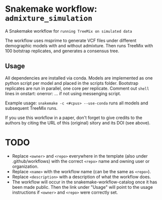 # Snakemake workflow: `admixture_simulation`


A Snakemake workflow for `running TreeMix on simulated data`

The workflow uses msprime to generate VCF files under different demographic models with and without admixture.
Then runs TreeMix with 100 botstrap replicates, and generates a consensus tree.

## Usage

All dependencies are installed via conda. Models are implemented as one python script per model and placed in the scripts folder.
Bootstrap replicates are run in parallel, one core per replicate. Comment out `shell` lines in onstart:  onerror: ... if not using 
messenging script.

Example usage: `snakemake -c <#cpus> --use-conda` runs all models and subsequent TreeMix runs. 

If you use this workflow in a paper, don't forget to give credits to the authors by citing the URL of this (original) <repo>sitory and its DOI (see above).

# TODO

* Replace `<owner>` and `<repo>` everywhere in the template (also under .github/workflows) with the correct `<repo>` name and owning user or organization.
* Replace `<name>` with the workflow name (can be the same as `<repo>`).
* Replace `<description>` with a description of what the workflow does.
* The workflow will occur in the snakemake-workflow-catalog once it has been made public. Then the link under "Usage" will point to the usage instructions if `<owner>` and `<repo>` were correctly set.
